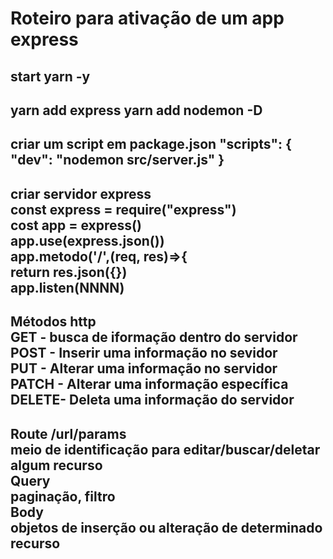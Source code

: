 <h1>Roteiro para ativação de um app express</Hh1>

start yarn -y
--------------------
yarn add express
  yarn add nodemon -D
-----------------------------
criar um script em package.json
	"scripts": {
    "dev": "nodemon src/server.js"
  }
-----------------------------------------
criar servidor express<br>
	const express = require("express")<br>
	cost app = express()<br>
	app.use(express.json())<br>
	app.metodo('/',(req, res)=>{<br>
		return res.json({})<br>
	app.listen(NNNN) <br>
-----------------------------------------
Métodos http<br>
  GET - busca de iformação dentro do servidor<br>
  POST - Inserir uma informação no sevidor<br>
  PUT - Alterar uma informação no servidor<br>
  PATCH - Alterar uma informação específica<br>
  DELETE- Deleta uma informação do servidor<br>
-------------------------------------------

  Route /url/params<br>
	meio de identificação para editar/buscar/deletar algum recurso<br>
  Query <br>
	paginação, filtro<br>
  Body <br>
	objetos de inserção ou alteração de determinado recurso
------------------------------------------


